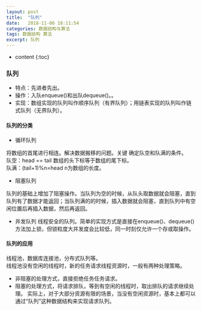 ```yaml
---
layout: post
title:  "队列"
date:   2018-11-06 18:11:54
categories: 数据结构与算法
tags: 数据结构 算法
excerpt: 队列
---
```


* content
{:toc}

### 队列
- 特点：先进者先出。
- 操作：入队enqueue()和出队dequeue()。。
- 实现：数组实现的队列叫作顺序队列（有界队列）；用链表实现的队列叫作链式队列（无界队列）。


#### 队列的分类
- 循环队列

将数组的首尾进行相连。解决数据搬移的问题。关键 确定队空和队满的条件。<br>
队空：head == tail 数组的头下标等于数组的尾下标。<br>
队满：(tail+1)%n=head  n为数组的长度。
- 阻塞队列

队列的基础上增加了阻塞操作。当队列为空的时候，从队头取数据就会阻塞，直到队列有了数据才能返回；当队列满的的时候，插入数据就会阻塞，直到队列中有空闲位置后再插入数据，然后再返回。

- 并发队列
线程安全的队列。简单的实现方式是直接在enqueue()、dequeue()方法加上锁，但锁粒度大并发度会比较低，同一时刻仅允许一个存或取操作。

#### 队列的应用
线程池，数据库连接池，分布式队列等。<br>
线程池没有空闲的线程时，新的任务请求线程资源时，一般有两种处理策略。
- 非阻塞的处理方式，直接拒绝任务任务请求。
- 阻塞的处理方式，将请求排队，等到有空闲的线程时，取出排队的请求继续处理。
实际上，对于大部分资源有限的场景，当没有空闲资源时，基本上都可以通过“队列”这种数据结构来实现请求队列。